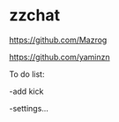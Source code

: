 # zzchat

https://github.com/Mazrog

https://github.com/yaminzn

To do list:

-add kick

-settings...
